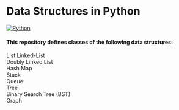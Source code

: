 # Data Structures in Python
[![Python](https://img.shields.io/badge/Python-black?logo=python)]()
#### This repository defines classes of the following data structures:<br>
List Linked-List<br>
Doubly Linked List<br>
Hash Map<br>
Stack<br>
Queue<br>
Tree<br>
Binary Search Tree (BST)<br>
Graph 
 
